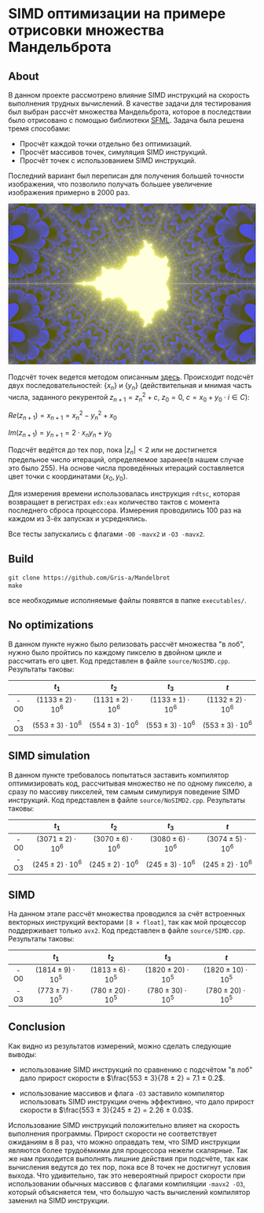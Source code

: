 # SIMD оптимизации на примере отрисовки множества Мандельброта

## About

В данном проекте рассмотрено влияние SIMD инструкций на скорость выполнения трудных вычислений. В качестве задачи для тестирования был выбран рассчёт множества Мандельброта, которое в последствии было отрисовано с помощью библиотеки [SFML](https://www.sfml-dev.org/index.php). Задача была решена тремя способами:

- Просчёт каждой точки отдельно без оптимизаций.
- Просчёт массивов точек, симуляция SIMD инструкций.
- Просчёт точек с использованием SIMD инструкций.

Последний вариант был переписан для получения большей точности изображения, что позволило получать большее увеличение изображения примерно в 2000 раз.

![img](img/image.png "где-то на просторах комплексной плоскости")

Подсчёт точек ведется методом описанным [здесь](https://ru.wikipedia.org/wiki/%D0%9C%D0%BD%D0%BE%D0%B6%D0%B5%D1%81%D1%82%D0%B2%D0%BE_%D0%9C%D0%B0%D0%BD%D0%B4%D0%B5%D0%BB%D1%8C%D0%B1%D1%80%D0%BE%D1%82%D0%B0). Происходит подсчёт двух последовательностей: $\{x_n\}$ и $\{y_n\}$ (действительная и мнимая часть числа, заданного рекурентой $z_{n+1} = z_n^2 + c,\ z_0 = 0,\ c = x_0 + y_0 \cdot i \in C$):

$Re(z_{n+1}) = x_{n+1}={x_{n}}^{2} - {y_{n}}^{2} + x_{0}$

$Im(z_{n+1}) = y_{n+1}=2 \cdot {x_{n}}{y_{n}} + y_{0}$

Подсчёт ведётся до тех пор, пока $|z_n| < 2$ или не достигнется предельное число итераций, определяемое заранее(в нашем случае это было 255). На основе числа проведённых итераций составляется цвет точки с координатами $(x_0, y_0)$.

Для измерения времени использовалась инструкция `rdtsc`, которая возвращает в регистрах `edx:eax` количество тактов с момента последнего сброса процессора. Измерения проводились 100 раз на каждом из 3-ёх запусках и усреднялись.

Все тесты запускались с флагами `-O0 -mavx2` и `-O3 -mavx2`.

## Build

    git clone https://github.com/Gris-a/Mandelbrot
    make

все необходимые исполняемые файлы появятся в папке `executables/`.

## No optimizations

В данном пункте нужно было релизовать рассчёт множества "в лоб", нужно было пройтись по каждому пикселю в двойном цикле и рассчитать его цвет. Код представлен в файле `source/NoSIMD.cpp`. Результаты таковы:

|       | $t_1$                   | $t_2$                   | $t_3$                   | $t$                     |
|:-----:|:-----------------------:|:-----------------------:|:-----------------------:|:-----------------------:|
|  -O0  | $(1133 ± 2) \cdot 10^6$ | $(1131 ± 2) \cdot 10^6$ | $(1133 ± 1) \cdot 10^6$ | $(1132 ± 2) \cdot 10^6$ |
|  -O3  | $(553  ± 3) \cdot 10^6$ | $(554  ± 3) \cdot 10^6$ | $(553  ± 3) \cdot 10^6$ | $(553  ± 3) \cdot 10^6$ |

## SIMD simulation

В данном пункте требовалось попытаться заставить компилятор оптимизировать код, рассчитывая множество не по одному пикселю, а сразу по массиву пикселей, тем самым симулируя поведение SIMD инструкций. Код представлен в файле `source/NoSIMD2.cpp`. Результаты таковы:

|       | $t_1$                   | $t_2$                   | $t_3$                   | $t$                     |
|:-----:|:-----------------------:|:-----------------------:|:-----------------------:|:-----------------------:|
|  -O0  | $(3071 ± 2) \cdot 10^6$ | $(3070 ± 6) \cdot 10^6$ | $(3080 ± 6) \cdot 10^6$ | $(3074 ± 5) \cdot 10^6$ |
|  -O3  | $(245  ± 2) \cdot 10^6$ | $(245  ± 2) \cdot 10^6$ | $(245  ± 3) \cdot 10^6$ | $(245  ± 2) \cdot 10^6$ |

## SIMD

На данном этапе рассчёт множества проводился за счёт встроенных векторных инструкций векторами `[8 × float]`, так как мой процессор поддерживает только `avx2`. Код представлен в файле `source/SIMD.cpp`. Результаты таковы:

|       | $t_1$                   | $t_2$                    | $t_3$                     | $t$                      |
|:-----:|:-----------------------:|:------------------------:|:-------------------------:|:------------------------:|
|  -O0  | $(1814 ± 9) \cdot 10^5$ | $(1813 ±  6) \cdot 10^5$ | $(1820 ± 20) \cdot 10^5$  | $(1820 ± 10) \cdot 10^5$ |
|  -O3  | $(773  ± 7) \cdot 10^5$ | $(780  ± 20) \cdot 10^5$ | $(780  ± 30) \cdot 10^5$  | $(780  ± 20) \cdot 10^5$ |

## Conclusion

Как видно из результатов измерений, можно сделать следующие выводы:

- использование SIMD инструкций по сравнению с подсчётом "в лоб" дало прирост скорости в $\frac{553 ± 3}{78 ± 2} = 7.1 ± 0.2$.

- использование массивов и флага `-O3` заставило компилятор использовать SIMD инструкции очень эффективно, что дало прирост скорости в $\frac{553 ± 3}{245 ± 2} = 2.26 ± 0.03$.

Использование SIMD инструкций положительно влияет на скорость выполнения программы. Прирост скорости не соответствует ожиданиям в 8 раз, что можно оправдать тем, что SIMD инструкции являются более трудоёмкими для процессора нежели скалярные. Так же нам приходится выполнять лишние действия при подсчёте, так как вычисления ведутся до тех пор, пока все 8 точек не достигнут условия выхода. Что удивительно, так это невероятный прирост скорости при использовании обычных массивов с флагами компиляции `-mavx2 -O3`, который объясняется тем, что большую часть вычислений компилятор заменил на SIMD инструкции.
